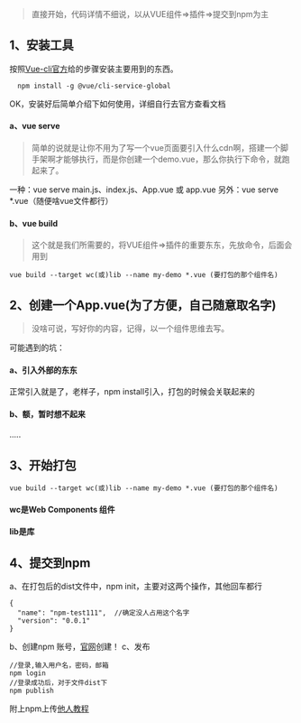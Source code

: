 > 直接开始，代码详情不细说，以从VUE组件=>插件=>提交到npm为主

## 1、安装工具
按照[Vue-cli官方](https://cli.vuejs.org/zh/guide/prototyping.html)给的步骤安装主要用到的东西。
```
  npm install -g @vue/cli-service-global
```
OK，安装好后简单介绍下如何使用，详细自行去官方查看文档
  #### a、vue serve
> 简单的说就是让你不用为了写一个vue页面要引入什么cdn啊，搭建一个脚手架啊才能够执行，而是你创建一个demo.vue，那么你执行下命令，就跑起来了。

   一种：vue serve main.js、index.js、App.vue 或 app.vue
   另外：vue serve *.vue（随便啥vue文件都行）
#### b、vue build
> 这个就是我们所需要的，将VUE组件=>插件的重要东东，先放命令，后面会用到

```
vue build --target wc(或)lib --name my-demo *.vue (要打包的那个组件名)
```
## 2、创建一个App.vue(为了方便，自己随意取名字)
>没啥可说，写好你的内容，记得，以一个组件思维去写。

可能遇到的坑：
#### a、引入外部的东东
正常引入就是了，老样子，npm install引入，打包的时候会关联起来的
#### b、额，暂时想不起来
.....

## 3、开始打包
```
vue build --target wc(或)lib --name my-demo *.vue (要打包的那个组件名)
```
#### wc是Web Components 组件
#### lib是库

## 4、提交到npm
a、在打包后的dist文件中，npm init，主要对这两个操作，其他回车都行
```
{
  "name": "npm-test111",  //确定没人占用这个名字
  "version": "0.0.1"
}
```
b、创建npm 账号，[官网](https://www.npmjs.com/)创建！
c、发布
```
//登录,输入用户名，密码，邮箱
npm login
//登录成功后，对于文件dist下
npm publish
```
附上npm上传[他人教程](https://www.cnblogs.com/sizhou/p/7992742.html)